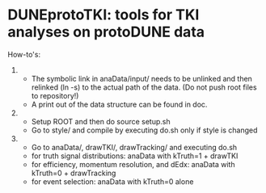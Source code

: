 # DUNEprotoTKI: tools for TKI analyses on protoDUNE data

How-to's:

1) * The symbolic link in 
     anaData/input/
     needs to be unlinked and then relinked (ln -s) to the actual path of the data. (Do not push root files to repository!)
   * A print out of the data structure can be found in doc.
2) * Setup ROOT and then do
     source setup.sh
   * Go to style/ and compile by executing do.sh only if style is changed
3) * Go to anaData/, drawTKI/, drawTracking/ and executing do.sh
   - for truth signal distributions: anaData with kTruth=1 + drawTKI
   - for efficiency, momentum resolution, and dEdx: anaData with kTruth=0 + drawTracking
   - for event selection: anaData with kTruth=0 alone




